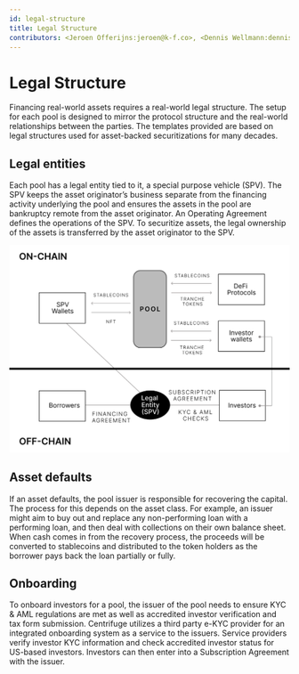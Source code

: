```yaml
---
id: legal-structure
title: Legal Structure
contributors: <Jeroen Offerijns:jeroen@k-f.co>, <Dennis Wellmann:dennis@k-f.co>, <Devin Black:devin@k-f.co>
---
```


# Legal Structure

Financing real-world assets requires a real-world legal structure. The setup for each pool is designed to mirror the protocol structure and the real-world relationships between the parties. The templates provided are based on legal structures used for asset-backed securitizations for many decades.

## Legal entities

Each pool has a legal entity tied to it, a special purpose vehicle (SPV). The SPV keeps the asset originator’s business separate from the financing activity underlying the pool and ensures the assets in the pool are bankruptcy remote from the asset originator. An Operating Agreement defines the operations of the SPV. To securitize assets, the legal ownership of the assets is transferred by the asset originator to the SPV.

![](./images/legal-structure.png#width=70%;)

## Asset defaults

If an asset defaults, the pool issuer is responsible for recovering the capital. The process for this depends on the asset class. For example, an issuer might aim to buy out and replace any non-performing loan with a performing loan, and then deal with collections on their own balance sheet. When cash comes in from the recovery process, the proceeds will be converted to stablecoins and distributed to the token holders as the borrower pays back the loan partially or fully.

## Onboarding

To onboard investors for a pool, the issuer of the pool needs to ensure KYC & AML regulations are met as well as accredited investor verification and tax form submission. Centrifuge utilizes a third party e-KYC provider for an integrated onboarding system as a service to the issuers. Service providers verify investor KYC information and check accredited investor status for US-based investors. Investors can then enter into a Subscription Agreement with the issuer.
